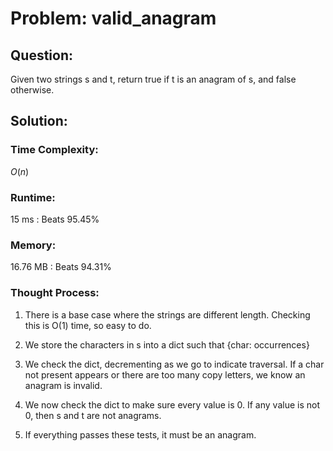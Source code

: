 # Problem: valid_anagram

## Question:

Given two strings s and t, return true if t is an anagram of s, and false otherwise.


## Solution:

### Time Complexity:

$O(n)$


### Runtime:

15 ms : Beats 95.45%


### Memory:

16.76 MB : Beats 94.31%


### Thought Process:

1. There is a base case where the strings are different length. Checking this is O(1) time, so easy to do.

2. We store the characters in s into a dict such that {char: occurrences}

3. We check the dict, decrementing as we go to indicate traversal. If a char not present appears or there are too many copy letters, we know an anagram is invalid.

4. We now check the dict to make sure every value is 0. If any value is not 0, then s and t are not anagrams.

5. If everything passes these tests, it must be an anagram.
